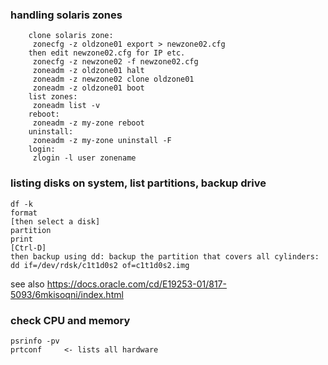 ### handling solaris zones

```
    clone solaris zone:
     zonecfg -z oldzone01 export > newzone02.cfg
    then edit newzone02.cfg for IP etc.
     zonecfg -z newzone02 -f newzone02.cfg
     zoneadm -z oldzone01 halt
     zoneadm -z newzone02 clone oldzone01
     zoneadm -z oldzone01 boot
    list zones:
     zoneadm list -v
    reboot:
     zoneadm -z my-zone reboot
    uninstall:
     zoneadm -z my-zone uninstall -F
    login:
     zlogin -l user zonename
```

### listing disks on system, list partitions, backup drive
```
df -k
format
[then select a disk]
partition
print
[Ctrl-D]
then backup using dd: backup the partition that covers all cylinders:
dd if=/dev/rdsk/c1t1d0s2 of=c1t1d0s2.img
```
see also https://docs.oracle.com/cd/E19253-01/817-5093/6mkisoqni/index.html

### check CPU and memory
```
psrinfo -pv
prtconf     <- lists all hardware
```
